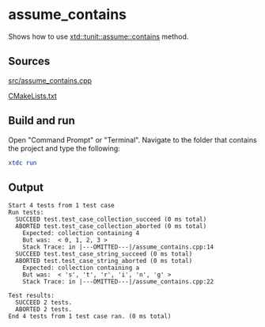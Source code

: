 # assume_contains

Shows how to use [xtd::tunit::assume::contains](https://gammasoft71.github.io/xtd/reference_guides/latest/classxtd_1_1tunit_1_1assume.html#af46db342cef45ea859709a544922585d) method.

## Sources

[src/assume_contains.cpp](src/assume_contains.cpp)

[CMakeLists.txt](CMakeLists.txt)

## Build and run

Open "Command Prompt" or "Terminal". Navigate to the folder that contains the project and type the following:

```cmake
xtdc run
```

## Output

```
Start 4 tests from 1 test case
Run tests:
  SUCCEED test.test_case_collection_succeed (0 ms total)
  ABORTED test.test_case_collection_aborted (0 ms total)
    Expected: collection containing 4
    But was:  < 0, 1, 2, 3 >
    Stack Trace: in |---OMITTED---|/assume_contains.cpp:14
  SUCCEED test.test_case_string_succeed (0 ms total)
  ABORTED test.test_case_string_aborted (0 ms total)
    Expected: collection containing a
    But was:  < 's', 't', 'r', 'i', 'n', 'g' >
    Stack Trace: in |---OMITTED---|/assume_contains.cpp:22

Test results:
  SUCCEED 2 tests.
  ABORTED 2 tests.
End 4 tests from 1 test case ran. (0 ms total)
```
